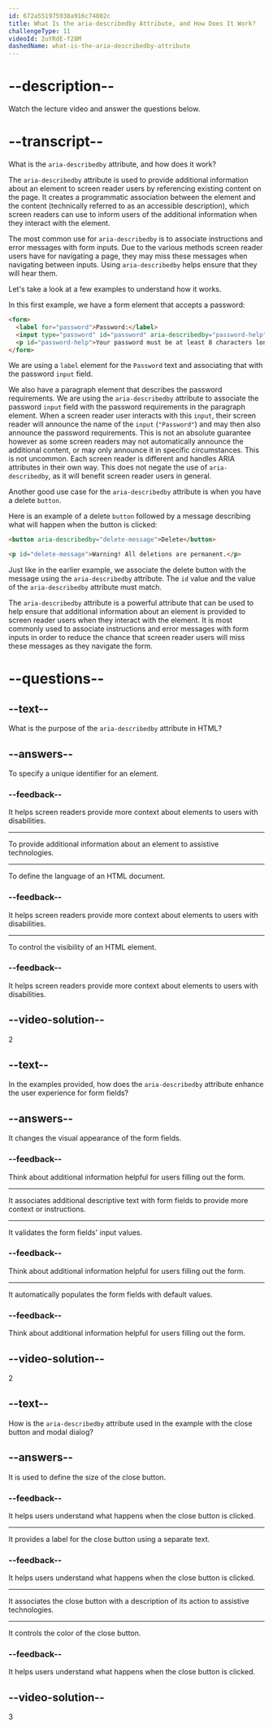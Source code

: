 ```yaml
---
id: 672a551975938a916c74802c
title: What Is the aria-describedby Attribute, and How Does It Work?
challengeType: 11
videoId: IuYRdE-f28M
dashedName: what-is-the-aria-describedby-attribute
---
```


# --description--

Watch the lecture video and answer the questions below.

# --transcript--

What is the `aria-describedby` attribute, and how does it work?

The `aria-describedby` attribute is used to provide additional information about an element to screen reader users by referencing existing content on the page. It creates a programmatic association between the element and the content (technically referred to as an accessible description), which screen readers can use to inform users of the additional information when they interact with the element. 

The most common use for `aria-describedby` is to associate instructions and error messages with form inputs. Due to the various methods screen reader users have for navigating a page, they may miss these messages when navigating between inputs. Using `aria-describedby` helps ensure that they will hear them.

Let's take a look at a few examples to understand how it works.

In this first example, we have a form element that accepts a password:

```html
<form>
  <label for="password">Password:</label>
  <input type="password" id="password" aria-describedby="password-help" />
  <p id="password-help">Your password must be at least 8 characters long.</p>
</form>
```

We are using a `label` element for the `Password` text and associating that with the password `input` field.

We also have a paragraph element that describes the password requirements. We are using the `aria-describedby` attribute to associate the password `input` field with the password requirements in the paragraph element. When a screen reader user interacts with this `input`, their screen reader will announce the name of the `input` (`"Password"`) and may then also announce the password requirements. This is not an absolute guarantee however as some screen readers may not automatically announce the additional content, or may only announce it in specific circumstances. This is not uncommon. Each screen reader is different and handles ARIA attributes in their own way. This does not negate the use of `aria-describedby`, as it will benefit screen reader users in general.

Another good use case for the `aria-describedby` attribute is when you have a delete `button`.

Here is an example of a delete `button` followed by a message describing what will happen when the button is clicked:

```html
<button aria-describedby="delete-message">Delete</button>

<p id="delete-message">Warning! All deletions are permanent.</p>
```

Just like in the earlier example, we associate the delete button with the message using the `aria-describedby` attribute. The `id` value and the value of the `aria-describedby` attribute must match. 

The `aria-describedby` attribute is a powerful attribute that can be used to help ensure that additional information about an element is provided to screen reader users when they interact with the element. It is most commonly used to associate instructions and error messages with form inputs in order to reduce the chance that screen reader users will miss these messages as they navigate the form. 

# --questions--

## --text--

What is the purpose of the `aria-describedby` attribute in HTML?

## --answers--

To specify a unique identifier for an element.

### --feedback--

It helps screen readers provide more context about elements to users with disabilities.

---

To provide additional information about an element to assistive technologies.

---

To define the language of an HTML document.

### --feedback--

It helps screen readers provide more context about elements to users with disabilities.

---

To control the visibility of an HTML element.

### --feedback--

It helps screen readers provide more context about elements to users with disabilities.

## --video-solution--

2

## --text--

In the examples provided, how does the `aria-describedby` attribute enhance the user experience for form fields?

## --answers--

It changes the visual appearance of the form fields.

### --feedback--

Think about additional information helpful for users filling out the form.

---

It associates additional descriptive text with form fields to provide more context or instructions.

---

It validates the form fields' input values.

### --feedback--

Think about additional information helpful for users filling out the form.

---

It automatically populates the form fields with default values.

### --feedback--

Think about additional information helpful for users filling out the form.

## --video-solution--

2

## --text--

How is the `aria-describedby` attribute used in the example with the close button and modal dialog?

## --answers--

It is used to define the size of the close button.

### --feedback--

It helps users understand what happens when the close button is clicked.

---

It provides a label for the close button using a separate text.

### --feedback--

It helps users understand what happens when the close button is clicked.

---

It associates the close button with a description of its action to assistive technologies.

---

It controls the color of the close button.

### --feedback--

It helps users understand what happens when the close button is clicked.

## --video-solution--

3
